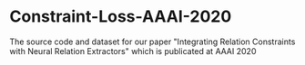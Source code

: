 # Constraint-Loss-AAAI-2020
The source code and dataset for our paper "Integrating Relation Constraints with Neural Relation Extractors" which is publicated at AAAI 2020
